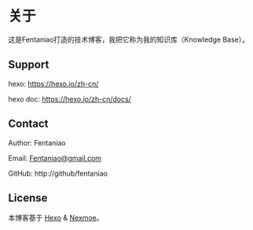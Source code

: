 # 关于

这是Fentaniao打造的技术博客，我把它称为我的知识库（Knowledge Base）。

## Support

hexo: https://hexo.io/zh-cn/

hexo doc: https://hexo.io/zh-cn/docs/

## Contact

Author: Fentaniao

Email: [Fentaniao@gmail.com](mailto:Fentaniao@gmail.com)

GitHub: http://github/fentaniao

## License

本博客基于 [Hexo](http://hexo.io/) & [Nexmoe](https://github.com/theme-nexmoe/hexo-theme-nexmoe)。

 